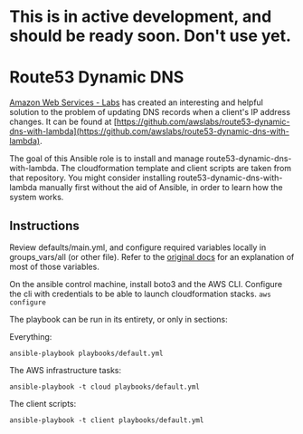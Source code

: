 
# This is in active development, and should be ready soon. Don't use yet. 

# Route53 Dynamic DNS

[Amazon Web Services - Labs](https://github.com/awslabs) has created an interesting and helpful solution to the problem of updating DNS records when a client's IP address changes. It can be found at [https://github.com/awslabs/route53-dynamic-dns-with-lambda](https://github.com/awslabs/route53-dynamic-dns-with-lambda). 

The goal of this Ansible role is to install and manage route53-dynamic-dns-with-lambda. The cloudformation template and client scripts are taken from that repository. You might consider installing route53-dynamic-dns-with-lambda manually first without the aid of Ansible, in order to learn how the system works.

## Instructions

Review defaults/main.yml, and configure required variables locally in groups_vars/all (or other file). Refer to the [original docs](https://github.com/awslabs/route53-dynamic-dns-with-lambda) for an explanation of most of those variables.

On the ansible control machine, install boto3 and the AWS CLI. Configure the cli with credentials to be able to launch cloudformation stacks. `aws configure`

The playbook can be run in its entirety, or only in sections:

Everything:  
```
ansible-playbook playbooks/default.yml
```

The AWS infrastructure tasks:  
```
ansible-playbook -t cloud playbooks/default.yml
```

The client scripts:  
```
ansible-playbook -t client playbooks/default.yml
```




